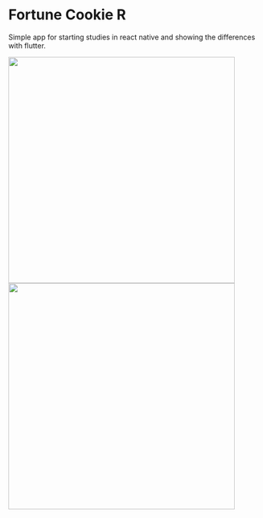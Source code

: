 # Fortune Cookie R
Simple app for starting studies in react native and showing the differences with flutter.

<p float="left">
  <img src="http://kaktuscoder.com.br/img/fortune_cookie_1.jpeg" height="450" />
  <img src="http://kaktuscoder.com.br/img/fortune_cookie_2.jpeg" height="450" /> 
</p>






